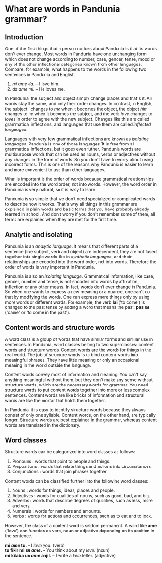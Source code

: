 # What are words in Pandunia grammar?

## Introduction

One of the first things that a person notices about Pandunia is that its words don't ever change.
Most words in Pandunia have one unchanging form,
which does not change according to number, case, gender, tense, mood or
any of the other inflectional categories known from other languages.
Compare, for example, what happens to the words in the following two sentences in Pandunia and English.

1. *mi ame da.*
   – I love him.
2. *da ame mi.*
   – He loves me.

In Pandunia, the subject and object simply change places and that's it.
All words stay the same, and only their order changes.
In contrast, in English, the subject *I* changes to *me* when it becomes the object,
the object *him* changes to *he* when it becomes the subject,
and the verb *love* changes to *loves* in order to agree with the new subject.
Changes like this are called grammatical inflections,
and languages that use them are called *inflected languages*.

Languages with very few grammatical inflections are known as *isolating languages*.
Pandunia is one of those languages
Tt is free from all grammatical inflections,
but it goes even futher.
Pandunia words are multipurpose words
that can be used as nouns, verbs or adjectives
without any changes in the form of words.
So you don't have to worry about using incorrect forms.
This is one of the reasons why Pandunia is easier to learn and more convenient to use than other languages.

What is important is the order of words
because grammatical relationships are encoded into the word order, not into words.
However, the word order in Pandunia is very natural,
so it is easy to learn.

Pandunia is so simple that we don't need specialized or complicated words to describe how it works.
That's why all things in this grammar are explained in plain words
and basic terms that you have probably already learned in school.
And don't worry if you don't remember some of them,
all terms are explained when they are met for the first time.

## Analytic and isolating

Pandunia is an _analytic language_.
It means that different parts of a sentence (like subject, verb and object) are independent,
they are not fused together into single words like in _synthetic languages_,
and their relationships are encoded into the word order, not into words.
Therefore the order of words is very important in Pandunia.

Pandunia is also an _isolating language_.
Grammatical information, like case, gender, number and tense, is not encoded into words by affixation, inflection or any other means.
In fact, words don't ever change in Pandunia.
So when one wants to express a new meaning or a nuance, one can't do that by modifying the words.
One can express more things only by using more words or different words.
For example, the verb **lai** ('to come') is changed to the past tense by adding a word that means the past:
**pas lai** ('came' or 'to come in the past').

## Content words and structure words

A word class is a group of words that have similar forms and similar use in sentences.
In Pandunia, word classes belong to two superclasses: content words and structure words.
Content words are the words for things in the real world.
The job of structure words is to bind content words into meaningful phrases.
They have little meaning or only an occasional meaning in the world outside the language.

Content words convey most of information and meaning.
You can't say anything meaningful without them,
but they don't make any sense without structure words,
which are the necessary words for grammar.
You need structure words to put content words together into more or less complex sentences.
Content words are like bricks of information and structural words are like the mortar that holds them together.

In Pandunia, it is easy to identify structure words because they always consist of only one syllable.
Content words, on the other hand, are typically longer.
Structure words are best explained in the grammar,
whereas content words are translated in the dictionary.

## Word classes

Structure words can be categorized into word classes as follows:

1. Pronouns : words that point to people and things.
2. Prepositions : words that relate things and actions into circumstances
3. Conjunctions : words that join phrases together

Content words can be classified further into the following word classes:

1. Nouns : words for things, ideas, places and people.
2. Adjectives : words for qualities of nouns, such as good, bad, and big.
3. Adverbs : words that describe degrees of qualities, such as less, more and very.
4. Numerals : words for numbers and amounts.
5. Verbs : words for actions and occurrences, such as to eat and to look.

However, the class of a content word is seldom permanent.
A word like
**ame**
('love') can function as verb, noun or adjective
depending on its position in the sentence.

**mi _ame_ tu.**
– I _love_ you. (verb)  
**tu fikir mi su _ame_.**
– You think about my _love_. (noun)  
**mi kitaba un _ame_ anjil.**
– I write a _love_ letter. (adjective)

